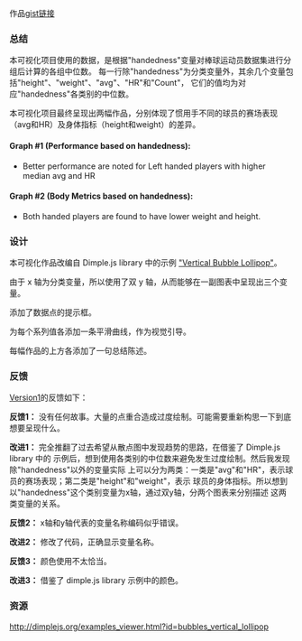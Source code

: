 作品[gist链接](http://bl.ocks.org/asawong/4b04cfc054f69da68855de8644f3060b)

### 总结

本可视化项目使用的数据，是根据"handedness"变量对棒球运动员数据集进行分组后计算的各组中位数。
每一行除"handedness"为分类变量外，其余几个变量包括"height"、"weight"、"avg"、"HR"和"Count"，
它们的值均为对应"handedness"各类别的中位数。

本可视化项目最终呈现出两幅作品，分别体现了惯用手不同的球员的赛场表现（avg和HR）及身体指标（height和weight）的差异。

#### Graph #1 (Performance based on handedness):
- Better performance are noted for Left handed players with higher median avg and HR

#### Graph #2 (Body Metrics based on handedness):
- Both handed players are found to have lower weight and height.

### 设计

本可视化作品改编自 Dimple.js library 中的示例 ["Vertical Bubble Lollipop"](http://dimplejs.org/examples_viewer.html?id=bubbles_vertical_lollipop)。

由于 x 轴为分类变量，所以使用了双 y 轴，从而能够在一副图表中呈现出三个变量。

添加了数据点的提示框。

为每个系列值各添加一条平滑曲线，作为视觉引导。

每幅作品的上方各添加了一句总结陈述。

### 反馈

[Version1](http://bl.ocks.org/asawong/54b95818ca76b3c5a5cdc359d05b1d4e)的反馈如下：

**反馈1：** 没有任何故事。大量的点重合造成过度绘制。可能需要重新构思一下到底想要呈现什么。

**改进1：** 完全推翻了过去希望从散点图中发现趋势的思路，在借鉴了 Dimple.js library 中的
示例后，想到使用各类别的中位数来避免发生过度绘制。然后我发现除"handedness"以外的变量实际
上可以分为两类：一类是"avg"和"HR"，表示球员的赛场表现；第二类是"height"和"weight"，表示
球员的身体指标。所以想到以"handedness"这个类别变量为x轴，通过双y轴，分两个图表来分别描述
这两类变量的关系。


**反馈2：** x轴和y轴代表的变量名称编码似乎错误。

**改进2：** 修改了代码，正确显示变量名称。

**反馈3：** 颜色使用不太恰当。

**改进3：** 借鉴了 dimple.js library 示例中的颜色。

### 资源

http://dimplejs.org/examples_viewer.html?id=bubbles_vertical_lollipop
